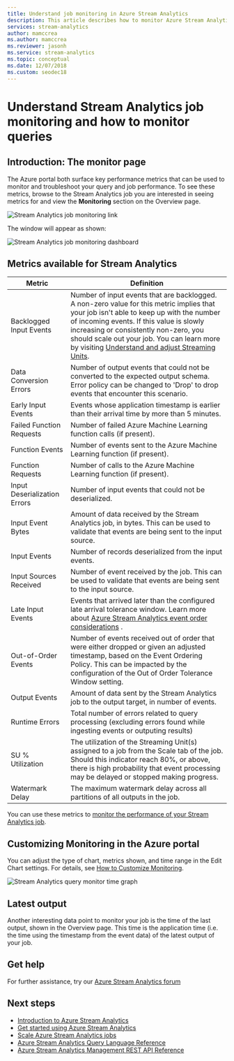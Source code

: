 ```yaml
---
title: Understand job monitoring in Azure Stream Analytics
description: This article describes how to monitor Azure Stream Analytics jobs in the Azure portal.
services: stream-analytics
author: mamccrea
ms.author: mamccrea
ms.reviewer: jasonh
ms.service: stream-analytics
ms.topic: conceptual
ms.date: 12/07/2018
ms.custom: seodec18
---
```

# Understand Stream Analytics job monitoring and how to monitor queries

## Introduction: The monitor page
The Azure portal both surface key performance metrics that can be used to monitor and troubleshoot your query and job performance. To see these metrics, browse to the Stream Analytics job you are interested in seeing metrics for and view the **Monitoring** section on the Overview page.  

![Stream Analytics job monitoring link](./media/stream-analytics-monitoring/02-stream-analytics-monitoring-block.png)

The window will appear as shown:

![Stream Analytics job monitoring dashboard](./media/stream-analytics-monitoring/01-stream-analytics-monitoring.png)  

## Metrics available for Stream Analytics
| Metric                 | Definition                               |
| ---------------------- | ---------------------------------------- |
| Backlogged Input Events       | Number of input events that are backlogged. A non-zero value for this metric implies that your job isn't able to keep up with the number of incoming events. If this value is slowly increasing or consistently non-zero, you should scale out your job. You can learn more by visiting [Understand and adjust Streaming Units](stream-analytics-streaming-unit-consumption.md). |
| Data Conversion Errors | Number of output events that could not be converted to the expected output schema. Error policy can be changed to 'Drop' to drop events that encounter this scenario. |
| Early Input Events       | Events whose application timestamp is earlier than their arrival time by more than 5 minutes. |
| Failed Function Requests | Number of failed Azure Machine Learning function calls (if present). |
| Function Events        | Number of events sent to the Azure Machine Learning function (if present). |
| Function Requests      | Number of calls to the Azure Machine Learning function (if present). |
| Input Deserialization Errors       | Number of input events that could not be deserialized.  |
| Input Event Bytes      | Amount of data received by the Stream Analytics job, in bytes. This can be used to validate that events are being sent to the input source. |
| Input Events           | Number of records deserialized from the input events. |
| Input Sources Received       | Number of event received by the job. This can be used to validate that events are being sent to the input source. |
| Late Input Events      | Events that arrived later than the configured late arrival tolerance window. Learn more about [Azure Stream Analytics event order considerations](stream-analytics-out-of-order-and-late-events.md) . |
| Out-of-Order Events    | Number of events received out of order that were either dropped or given an adjusted timestamp, based on the Event Ordering Policy. This can be impacted by the configuration of the Out of Order Tolerance Window setting. |
| Output Events          | Amount of data sent by the Stream Analytics job to the output target, in number of events. |
| Runtime Errors         | Total number of errors related to query processing (excluding errors found while ingesting events or outputing results) |
| SU % Utilization       | The utilization of the Streaming Unit(s) assigned to a job from the Scale tab of the job. Should this indicator reach 80%, or above, there is high probability that event processing may be delayed or stopped making progress. |
| Watermark Delay       | The maximum watermark delay across all partitions of all outputs in the job. |

You can use these metrics to [monitor the performance of your Stream Analytics job](https://docs.microsoft.com/azure/stream-analytics/stream-analytics-set-up-alerts#scenarios-to-monitor). 

## Customizing Monitoring in the Azure portal
You can adjust the type of chart, metrics shown, and time range in the Edit Chart settings. For details, see [How to Customize Monitoring](../monitoring-and-diagnostics/insights-how-to-customize-monitoring.md).

  ![Stream Analytics query monitor time graph](./media/stream-analytics-monitoring/08-stream-analytics-monitoring.png)  


## Latest output
Another interesting data point to monitor your job is the time of the last output, shown in the Overview page.
This time is the application time (i.e. the time using the timestamp from the event data) of the latest output of your job.

## Get help
For further assistance, try our [Azure Stream Analytics forum](https://social.msdn.microsoft.com/Forums/azure/home?forum=AzureStreamAnalytics)

## Next steps
* [Introduction to Azure Stream Analytics](stream-analytics-introduction.md)
* [Get started using Azure Stream Analytics](stream-analytics-real-time-fraud-detection.md)
* [Scale Azure Stream Analytics jobs](stream-analytics-scale-jobs.md)
* [Azure Stream Analytics Query Language Reference](https://msdn.microsoft.com/library/azure/dn834998.aspx)
* [Azure Stream Analytics Management REST API Reference](https://msdn.microsoft.com/library/azure/dn835031.aspx)

